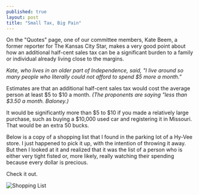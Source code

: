 ```yaml
---
published: true
layout: post
title: "Small Tax, Big Pain"
---
```


On the "Quotes" page, one of our committee members, Kate Beem, a former reporter for The Kansas City Star, makes a very good point about how an additional half-cent sales tax can be a significant burden to a family or individual already living close to the margins. 

_Kate, who lives in an older part of Independence, said, "I live around so many people who literally could not afford to spend $5 more a month.”_

Estimates are that an additional half-cent sales tax would cost the average person at least $5 to $10 a month. _(The proponents are saying "less than $3.50 a month. Baloney.)_ 

It would be significantly more than $5 to $10 if you made a relatively large purchase, such as buying a $10,000 used car and registering it in Missouri. That would be an extra 50 bucks.

Below is a copy of a shopping list that I found in the parking lot of a Hy-Vee store. I just happened to pick it up, with the intention of throwing it away. But then I looked at it and realized that it was the list of a person who is either very tight fisted or, more likely, really watching their spending because every dollar is precious.

Check it out.

<img src="{{ site.baseurl }}/img/shoppinglist.jpg" class="img-responsive" alt="Shopping List">
